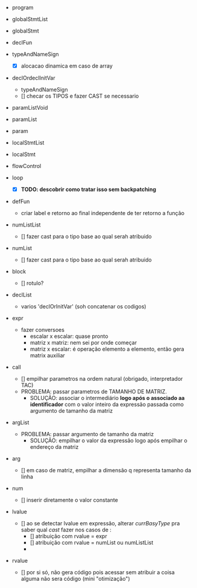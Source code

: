 - program
- globalStmtList
- globalStmt
- declFun
- typeAndNameSign
  - [x] alocacao dinamica em caso de array
- declOrdeclInitVar
  - typeAndNameSign 
  - [] checar os TIPOS e fazer CAST se necessario

- paramListVoid
- paramList
- param
- localStmtList
- localStmt
- flowControl
- loop
  - [x] **TODO: descobrir como tratar isso sem backpatching**
- defFun
  - criar label e retorno ao final independente de ter retorno a função

- numListList
  - [] fazer cast para o tipo base ao qual serah atribuido
- numList
  - [] fazer cast para o tipo base ao qual serah atribuido
- block
  - [] rotulo?

- declList
  - varios 'declOrInitVar' (soh concatenar os codigos)
- expr
  - fazer conversoes
    + escalar x escalar: quase pronto
    + matriz x matriz: nem sei por onde começar
    + matriz x escalar: é operação elemento a elemento, então gera matrix auxiliar 
- call
  - [] empilhar parametros na ordem natural (obrigado, interpretador TAC)
  - PROBLEMA: passar parametros de TAMANHO DE MATRIZ.
    - SOLUÇÃO: associar o intermediário **logo após o associado aa identificador** com o valor inteiro da expressão passada como argumento de tamanho da matriz

  
- argList
  - PROBLEMA: passar argumento de tamanho da matriz
    - SOLUÇÃO: empilhar o valor da expressão logo após empilhar o endereço da matriz

- arg
  - [] em caso de matriz, empilhar a dimensão q representa tamanho da linha

- num
  - [] inserir diretamente o valor constante

- lvalue
  - [] ao se detectar lvalue em expressão, alterar *currBasyType* pra saber
    qual *cast* fazer nos casos de :
      - [] atribuição com rvalue = expr
      - [] atribuição com rvalue = numList ou numListList
      - 
- rvalue
  - [] por si só, não gera código pois acessar sem atribuir a coisa alguma
    não sera código (mini "otimização")